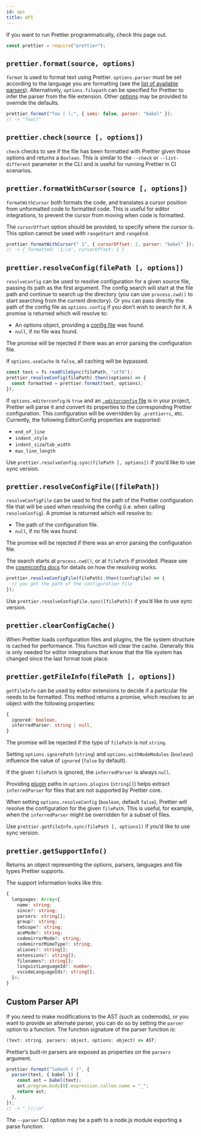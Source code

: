 ```yaml
---
id: api
title: API
---
```


If you want to run Prettier programmatically, check this page out.

```js
const prettier = require("prettier");
```

## `prettier.format(source, options)`

`format` is used to format text using Prettier. `options.parser` must be set according to the language you are formatting (see the [list of available parsers](options.md#parser)). Alternatively, `options.filepath` can be specified for Prettier to infer the parser from the file extension. Other [options](options.md) may be provided to override the defaults.

```js
prettier.format("foo ( );", { semi: false, parser: "babel" });
// -> "foo()"
```

## `prettier.check(source [, options])`

`check` checks to see if the file has been formatted with Prettier given those options and returns a `Boolean`. This is similar to the `--check` or `--list-different` parameter in the CLI and is useful for running Prettier in CI scenarios.

## `prettier.formatWithCursor(source [, options])`

`formatWithCursor` both formats the code, and translates a cursor position from unformatted code to formatted code. This is useful for editor integrations, to prevent the cursor from moving when code is formatted.

The `cursorOffset` option should be provided, to specify where the cursor is. This option cannot be used with `rangeStart` and `rangeEnd`.

```js
prettier.formatWithCursor(" 1", { cursorOffset: 2, parser: "babel" });
// -> { formatted: '1;\n', cursorOffset: 1 }
```

## `prettier.resolveConfig(filePath [, options])`

`resolveConfig` can be used to resolve configuration for a given source file, passing its path as the first argument. The config search will start at the file path and continue to search up the directory (you can use `process.cwd()` to start searching from the current directory). Or you can pass directly the path of the config file as `options.config` if you don’t wish to search for it. A promise is returned which will resolve to:

- An options object, providing a [config file](configuration.md) was found.
- `null`, if no file was found.

The promise will be rejected if there was an error parsing the configuration file.

If `options.useCache` is `false`, all caching will be bypassed.

```js
const text = fs.readFileSync(filePath, "utf8");
prettier.resolveConfig(filePath).then((options) => {
  const formatted = prettier.format(text, options);
});
```

If `options.editorconfig` is `true` and an [`.editorconfig` file](https://editorconfig.org/) is in your project, Prettier will parse it and convert its properties to the corresponding Prettier configuration. This configuration will be overridden by `.prettierrc`, etc. Currently, the following EditorConfig properties are supported:

- `end_of_line`
- `indent_style`
- `indent_size`/`tab_width`
- `max_line_length`

Use `prettier.resolveConfig.sync(filePath [, options])` if you’d like to use sync version.

## `prettier.resolveConfigFile([filePath])`

`resolveConfigFile` can be used to find the path of the Prettier configuration file that will be used when resolving the config (i.e. when calling `resolveConfig`). A promise is returned which will resolve to:

- The path of the configuration file.
- `null`, if no file was found.

The promise will be rejected if there was an error parsing the configuration file.

The search starts at `process.cwd()`, or at `filePath` if provided. Please see the [cosmiconfig docs](https://github.com/davidtheclark/cosmiconfig#explorersearch) for details on how the resolving works.

```js
prettier.resolveConfigFile(filePath).then((configFile) => {
  // you got the path of the configuration file
});
```

Use `prettier.resolveConfigFile.sync([filePath])` if you’d like to use sync version.

## `prettier.clearConfigCache()`

When Prettier loads configuration files and plugins, the file system structure is cached for performance. This function will clear the cache. Generally this is only needed for editor integrations that know that the file system has changed since the last format took place.

## `prettier.getFileInfo(filePath [, options])`

`getFileInfo` can be used by editor extensions to decide if a particular file needs to be formatted. This method returns a promise, which resolves to an object with the following properties:

```typescript
{
  ignored: boolean,
  inferredParser: string | null,
}
```

The promise will be rejected if the type of `filePath` is not `string`.

Setting `options.ignorePath` (`string`) and `options.withNodeModules` (`boolean`) influence the value of `ignored` (`false` by default).

If the given `filePath` is ignored, the `inferredParser` is always `null`.

Providing [plugin](plugins.md) paths in `options.plugins` (`string[]`) helps extract `inferredParser` for files that are not supported by Prettier core.

When setting `options.resolveConfig` (`boolean`, default `false`), Prettier will resolve the configuration for the given `filePath`. This is useful, for example, when the `inferredParser` might be overridden for a subset of files.

Use `prettier.getFileInfo.sync(filePath [, options])` if you’d like to use sync version.

## `prettier.getSupportInfo()`

Returns an object representing the options, parsers, languages and file types Prettier supports.

The support information looks like this:

```typescript
{
  languages: Array<{
    name: string;
    since?: string;
    parsers: string[];
    group?: string;
    tmScope?: string;
    aceMode?: string;
    codemirrorMode?: string;
    codemirrorMimeType?: string;
    aliases?: string[];
    extensions?: string[];
    filenames?: string[];
    linguistLanguageId?: number;
    vscodeLanguageIds?: string[];
  }>;
}
```

## Custom Parser API

If you need to make modifications to the AST (such as codemods), or you want to provide an alternate parser, you can do so by setting the `parser` option to a function. The function signature of the parser function is:

```js
(text: string, parsers: object, options: object) => AST;
```

Prettier’s built-in parsers are exposed as properties on the `parsers` argument.

```js
prettier.format("lodash ( )", {
  parser(text, { babel }) {
    const ast = babel(text);
    ast.program.body[0].expression.callee.name = "_";
    return ast;
  },
});
// -> "_();\n"
```

The `--parser` CLI option may be a path to a node.js module exporting a parse function.
